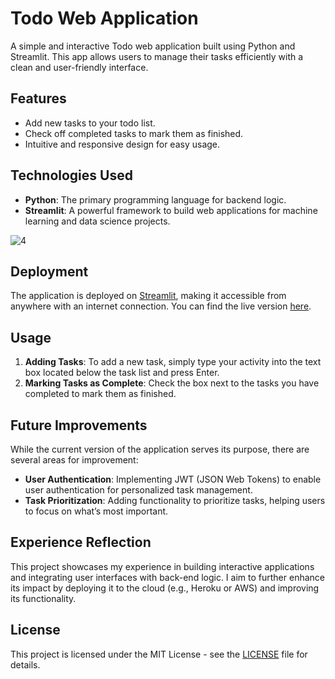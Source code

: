 # Todo Web Application

A simple and interactive Todo web application built using Python and Streamlit. This app allows users to manage their tasks efficiently with a clean and user-friendly interface.

## Features

- Add new tasks to your todo list.
- Check off completed tasks to mark them as finished.
- Intuitive and responsive design for easy usage.

## Technologies Used

- **Python**: The primary programming language for backend logic.
- **Streamlit**: A powerful framework to build web applications for machine learning and data science projects.

![4](https://github.com/user-attachments/assets/04473ca2-850a-42c3-874d-6c384810d56a)

## Deployment

The application is deployed on [Streamlit]([https://streamlit.io/](https://arireal-my-todo-web-app-web-app-yuez5x.streamlit.app/)), making it accessible from anywhere with an internet connection. You can find the live version [here](your-deployed-url).

## Usage

1. **Adding Tasks**: To add a new task, simply type your activity into the text box located below the task list and press Enter.
2. **Marking Tasks as Complete**: Check the box next to the tasks you have completed to mark them as finished.

## Future Improvements

While the current version of the application serves its purpose, there are several areas for improvement:

- **User Authentication**: Implementing JWT (JSON Web Tokens) to enable user authentication for personalized task management.
- **Task Prioritization**: Adding functionality to prioritize tasks, helping users to focus on what’s most important.

## Experience Reflection

This project showcases my experience in building interactive applications and integrating user interfaces with back-end logic. I aim to further enhance its impact by deploying it to the cloud (e.g., Heroku or AWS) and improving its functionality.

## License

This project is licensed under the MIT License - see the [LICENSE](LICENSE) file for details.

